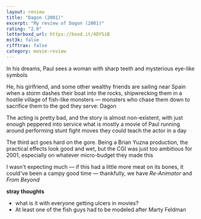 ```yaml
---
layout: review
title: "Dagon (2001)"
excerpt: "My review of Dagon (2001)"
rating: "2.0"
letterboxd_url: https://boxd.it/4DYSiB
mst3k: false
rifftrax: false
category: movie-review
---
```


In his dreams, Paul sees a woman with sharp teeth and mysterious eye-like symbols

He, his girlfriend, and some other wealthy friends are sailing near Spain when a storm dashes their boat into the rocks, shipwrecking them in a hostile village of fish-like monsters — monsters who chase them down to sacrifice them to the god they serve: Dagon

The acting is pretty bad, and the story is almost non-existent, with just enough peppered into service what is mostly a movie of Paul running around performing stunt fight moves they could teach the actor in a day

The third act goes hard on the gore. Being a Brian Yuzna production, the practical effects look good and wet, but the CGI was just too ambitious for 2001, especially on whatever micro-budget they made this

I wasn't expecting much — if this had a little more meat on its bones, it could've been a campy good time — thankfully, we have <i>Re-Animator</i> and <i>From Beyond</i>

<b>stray thoughts</b>

- what is it with everyone getting ulcers in movies?
- At least one of the fish guys had to be modeled after Marty Feldman
